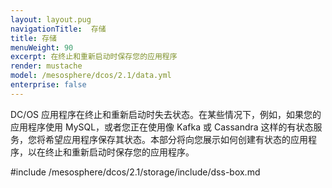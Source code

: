 ```yaml
---
layout: layout.pug
navigationTitle:  存储
title: 存储
menuWeight: 90
excerpt: 在终止和重新启动时保存您的应用程序
render: mustache
model: /mesosphere/dcos/2.1/data.yml
enterprise: false
---
```


DC/OS 应用程序在终止和重新启动时失去状态。在某些情况下，例如，如果您的应用程序使用 MySQL，或者您正在使用像 Kafka 或 Cassandra 这样的有状态服务，您将希望应用程序保存其状态。本部分将向您展示如何创建有状态的应用程序，以在终止和重新启动时保存您的应用程序。

#include /mesosphere/dcos/2.1/storage/include/dss-box.md
